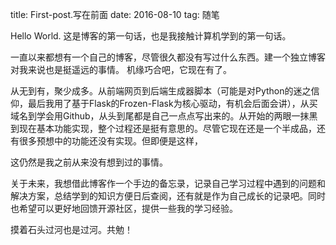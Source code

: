 title: First-post.写在前面
date: 2016-08-10 
tag: 随笔

    
Hello World. 这是博客的第一句话，也是我接触计算机学到的第一句话。

一直以来都想有一个自己的博客，尽管很久都没有写过什么东西。建一个独立博客对我来说也是挺遥远的事情。 机缘巧合吧，它现在有了。

<!--More-->

从无到有，聚少成多。从前端网页到后端生成器脚本（可能是对Python的迷之信仰，最后我用了基于Flask的Frozen-Flask为核心驱动，有机会后面会讲），从买域名到学会用Github，从头到尾都是自己一点点写出来的。从开始的两眼一抹黑到现在基本功能实现，整个过程还是挺有意思的。尽管它现在还是一个半成品，还有很多预想中的功能还没有实现。但即便是这样，

这仍然是我之前从来没有想到过的事情。

关于未来，我想借此博客作一个手边的备忘录，记录自己学习过程中遇到的问题和解决方案，总结学到的知识方便日后查阅，还有就是作为自己成长的记录吧。同时也希望可以更好地回馈开源社区，提供一些我的学习经验。

摸着石头过河也是过河。共勉！


